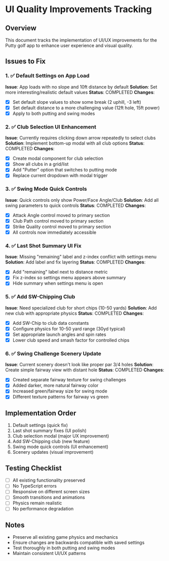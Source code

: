 # UI Quality Improvements Tracking

## Overview
This document tracks the implementation of UI/UX improvements for the Putty golf app to enhance user experience and visual quality.

## Issues to Fix

### 1. ✅ Default Settings on App Load
**Issue**: App loads with no slope and 10ft distance by default
**Solution**: Set more interesting/realistic default values
**Status**: COMPLETED
**Changes**:
- [x] Set default slope values to show some break (2 uphill, -3 left)
- [x] Set default distance to a more challenging value (12ft hole, 15ft power)
- [x] Apply to both putting and swing modes

### 2. ✅ Club Selection UI Enhancement
**Issue**: Currently requires clicking down arrow repeatedly to select clubs
**Solution**: Implement bottom-up modal with all club options
**Status**: COMPLETED
**Changes**:
- [x] Create modal component for club selection
- [x] Show all clubs in a grid/list
- [x] Add "Putter" option that switches to putting mode
- [x] Replace current dropdown with modal trigger

### 3. ✅ Swing Mode Quick Controls
**Issue**: Quick controls only show Power/Face Angle/Club
**Solution**: Add all swing parameters to quick controls
**Status**: COMPLETED
**Changes**:
- [x] Attack Angle control moved to primary section
- [x] Club Path control moved to primary section
- [x] Strike Quality control moved to primary section
- [x] All controls now immediately accessible

### 4. ✅ Last Shot Summary UI Fix
**Issue**: Missing "remaining" label and z-index conflict with settings menu
**Solution**: Add label and fix layering
**Status**: COMPLETED
**Changes**:
- [x] Add "remaining" label next to distance metric
- [x] Fix z-index so settings menu appears above summary
- [x] Hide summary when settings menu is open

### 5. ✅ Add SW-Chipping Club
**Issue**: Need specialized club for short chips (10-50 yards)
**Solution**: Add new club with appropriate physics
**Status**: COMPLETED
**Changes**:
- [x] Add SW-Chip to club data constants
- [x] Configure physics for 10-50 yard range (30yd typical)
- [x] Set appropriate launch angles and spin rates
- [x] Lower club speed and smash factor for controlled chips

### 6. ✅ Swing Challenge Scenery Update
**Issue**: Current scenery doesn't look like proper par 3/4 holes
**Solution**: Create simple fairway view with distant hole
**Status**: COMPLETED
**Changes**:
- [x] Created separate fairway texture for swing challenges
- [x] Added darker, more natural fairway color
- [x] Increased green/fairway size for swing mode
- [x] Different texture patterns for fairway vs green

## Implementation Order
1. Default settings (quick fix)
2. Last shot summary fixes (UI polish)
3. Club selection modal (major UX improvement)
4. Add SW-Chipping club (new feature)
5. Swing mode quick controls (UI enhancement)
6. Scenery updates (visual improvement)

## Testing Checklist
- [ ] All existing functionality preserved
- [ ] No TypeScript errors
- [ ] Responsive on different screen sizes
- [ ] Smooth transitions and animations
- [ ] Physics remain realistic
- [ ] No performance degradation

## Notes
- Preserve all existing game physics and mechanics
- Ensure changes are backwards compatible with saved settings
- Test thoroughly in both putting and swing modes
- Maintain consistent UI/UX patterns